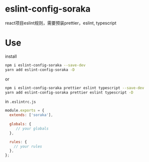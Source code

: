 <!-- @format -->

# eslint-config-soraka

react项目eslint规则，需要预装prettier，eslint, typescript
# Use

install

```bash
npm i eslint-config-soraka --save-dev
yarn add eslint-config-soraka -D
``` 
or 

```bash
npm i eslint-config-soraka prettier eslint typescript --save-dev
yarn add eslint-config-soraka prettier eslint typescript -D
``` 

in `.eslintrc.js`

```js
module.exports = {
  extends: ['soraka'],
  
  globals: {
     // your globals
  },

  rules: {
    // your rules
  },
};
```
